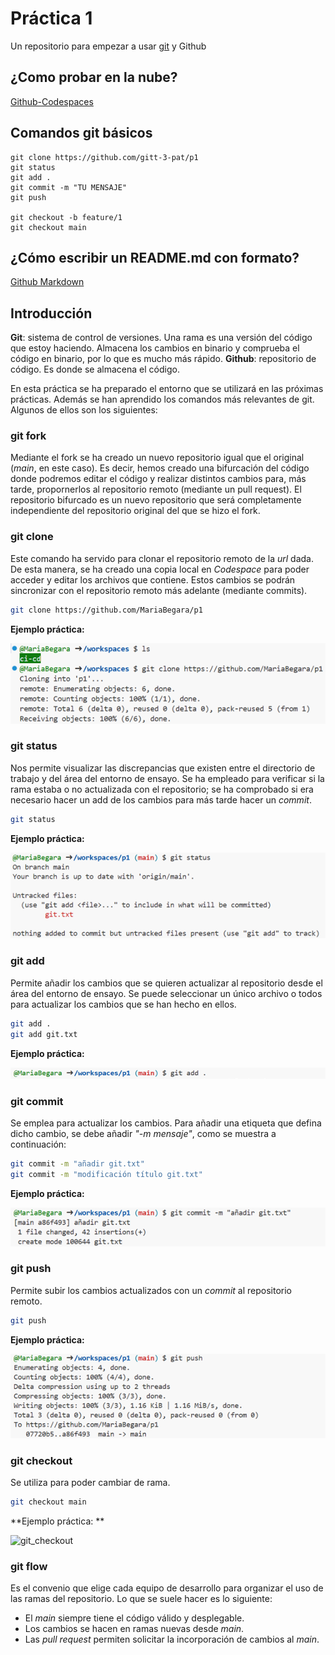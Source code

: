 # Práctica 1

Un repositorio para empezar a usar [git](https://git-scm.com/) y Github

## ¿Como probar en la nube?

[Github-Codespaces](https://github.com/features/codespaces)

## Comandos git básicos

```
git clone https://github.com/gitt-3-pat/p1
git status
git add .
git commit -m "TU MENSAJE"
git push

git checkout -b feature/1
git checkout main
```

## ¿Cómo escribir un README.md con formato?

[Github Markdown](https://docs.github.com/es/get-started/writing-on-github/getting-started-with-writing-and-formatting-on-github/basic-writing-and-formatting-syntax)


## Introducción
**Git**: sistema de control de versiones. Una rama es una versión del código que estoy haciendo. Almacena los cambios en binario y comprueba el código en binario, por lo que es mucho más rápido.
**Github**: repositorio de código. Es donde se almacena el código.

En esta práctica se ha preparado el entorno que se utilizará en las próximas prácticas. Además se han aprendido los comandos más relevantes de git. Algunos de ellos son los siguientes:


### git fork
Mediante el fork se ha creado un nuevo repositorio igual que el original (_main_, en este caso). Es decir, hemos creado una bifurcación del código donde podremos editar el código y realizar distintos cambios para, más tarde, propornerlos al repositorio remoto (mediante un pull request). El repositorio bifurcado es un nuevo repositorio que será completamente independiente del repositorio original del que se hizo el fork.


### git clone
Este comando ha servido para clonar el repositorio remoto de la _url_ dada. De esta manera, se ha creado una copia local en _Codespace_ para poder acceder y editar los archivos que contiene. Estos cambios se podrán sincronizar con el repositorio remoto más adelante (mediante commits).
```bash
git clone https://github.com/MariaBegara/p1
```

**Ejemplo práctica:**

![git_clone](imagenes/clone.png)


### git status
Nos permite visualizar las discrepancias que existen entre el directorio de trabajo y del área del entorno de ensayo. Se ha empleado para verificar si la rama estaba o no actualizada con el repositorio; se ha comprobado si era necesario hacer un add de los cambios para más tarde hacer un _commit_.
```bash
git status
```

**Ejemplo práctica:**

![git_status](imagenes/status.png)


### git add
Permite añadir los cambios que se quieren actualizar al repositorio desde el área del entorno de ensayo. Se puede seleccionar un único archivo o todos para actualizar los cambios que se han hecho en ellos.
```bash
git add .
git add git.txt
```

**Ejemplo práctica:**

![git_add](imagenes/add.png)


### git commit
Se emplea para actualizar los cambios. Para añadir una etiqueta que defina dicho cambio, se debe añadir _"-m mensaje"_, como se muestra a continuación:
```bash
git commit -m "añadir git.txt"
git commit -m "modificación título git.txt"
```

**Ejemplo práctica:**

![git_commit](imagenes/commit.png)


### git push
Permite subir los cambios actualizados con un _commit_ al repositorio remoto.
```bash
git push
```

**Ejemplo práctica:**

![git_push](imagenes/push.png)


### git checkout
Se utiliza para poder cambiar de rama.
```bash
git checkout main
```

**Ejemplo práctica: **

![git_checkout](imagenes/chechout.png)


### git flow
Es el convenio que elige cada equipo de desarrollo para organizar el uso de las ramas del repositorio. Lo que se suele hacer es lo siguiente:
- El _main_ siempre tiene el código válido y desplegable.
- Los cambios se hacen en ramas nuevas desde _main_.
- Las _pull request_ permiten solicitar la incorporación de cambios al _main_.
